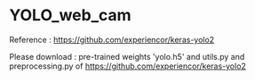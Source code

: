 # YOLO_web_cam

Reference : https://github.com/experiencor/keras-yolo2

Please download : pre-trained weights 'yolo.h5' and utils.py and preprocessing.py of https://github.com/experiencor/keras-yolo2
